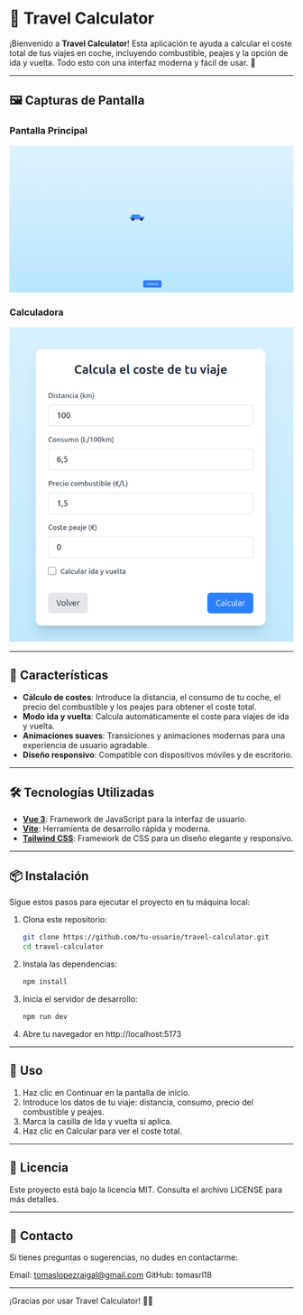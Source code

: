# 🚗 Travel Calculator

¡Bienvenido a **Travel Calculator**! Esta aplicación te ayuda a calcular el coste total de tus viajes en coche, incluyendo combustible, peajes y la opción de ida y vuelta. Todo esto con una interfaz moderna y fácil de usar. 🌟

---

## 🖼️ Capturas de Pantalla

### Pantalla Principal
![Pantalla Principal](./public/img/main_page.png)

### Calculadora
![Calculadora](./public/img/calculator.png)

---

## 🚀 Características

- **Cálculo de costes**: Introduce la distancia, el consumo de tu coche, el precio del combustible y los peajes para obtener el coste total.
- **Modo ida y vuelta**: Calcula automáticamente el coste para viajes de ida y vuelta.
- **Animaciones suaves**: Transiciones y animaciones modernas para una experiencia de usuario agradable.
- **Diseño responsivo**: Compatible con dispositivos móviles y de escritorio.

---

## 🛠️ Tecnologías Utilizadas

- **[Vue 3](https://vuejs.org/)**: Framework de JavaScript para la interfaz de usuario.
- **[Vite](https://vitejs.dev/)**: Herramienta de desarrollo rápida y moderna.
- **[Tailwind CSS](https://tailwindcss.com/)**: Framework de CSS para un diseño elegante y responsivo.

---

## 📦 Instalación

Sigue estos pasos para ejecutar el proyecto en tu máquina local:

1. Clona este repositorio:
   ```bash
   git clone https://github.com/tu-usuario/travel-calculator.git
   cd travel-calculator

2. Instala las dependencias:
   ```bash
   npm install

3. Inicia el servidor de desarrollo:
   ```bash
   npm run dev

4. Abre tu navegador en http://localhost:5173

---

## 📄 Uso

1. Haz clic en Continuar en la pantalla de inicio.
2. Introduce los datos de tu viaje: distancia, consumo, precio del combustible y peajes.
3. Marca la casilla de Ida y vuelta si aplica.
4. Haz clic en Calcular para ver el coste total.

---

## 📝 Licencia

Este proyecto está bajo la licencia MIT. Consulta el archivo LICENSE para más detalles.

---

## 📧 Contacto
Si tienes preguntas o sugerencias, no dudes en contactarme:

Email: tomaslopezraigal@gmail.com
GitHub: tomasrl18

---

¡Gracias por usar Travel Calculator! 🚗✨